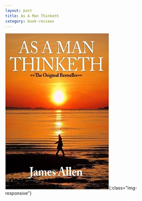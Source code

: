 ```yaml
---
layout: post
title: As A Man Thinketh
category: book-reviews
---
```


![Cover](/assets/images/as-a-man.jpg){:class="img-responsive"}